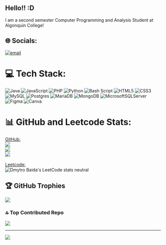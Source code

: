 ## Hello!! :D
I am a second semester Computer Programming and Analysis Student at Algonquin College! 

<!--
**Fiona1217/Fiona1217** is a ✨ _special_ ✨ repository because its `README.md` (this file) appears on your GitHub profile.

Here are some ideas to get you started:

- 🔭 I’m currently working on ...
- 🌱 I’m currently learning ...
- 👯 I’m looking to collaborate on ...
- 🤔 I’m looking for help with ...
- 💬 Ask me about ...
- 📫 How to reach me: ...
- 😄 Pronouns: ...
- ⚡ Fun fact: ...
-->

## 🌐 Socials:
[![email](https://img.shields.io/badge/Email-D14836?logo=gmail&logoColor=white)](mailto:fion0002@algonquinlive.com) 

# 💻 Tech Stack:
![Java](https://img.shields.io/badge/java-%23ED8B00.svg?style=for-the-badge&logo=openjdk&logoColor=white) ![JavaScript](https://img.shields.io/badge/javascript-%23323330.svg?style=for-the-badge&logo=javascript&logoColor=%23F7DF1E) ![PHP](https://img.shields.io/badge/php-%23777BB4.svg?style=for-the-badge&logo=php&logoColor=white) ![Python](https://img.shields.io/badge/python-3670A0?style=for-the-badge&logo=python&logoColor=ffdd54) ![Bash Script](https://img.shields.io/badge/bash_script-%23121011.svg?style=for-the-badge&logo=gnu-bash&logoColor=white) ![HTML5](https://img.shields.io/badge/html5-%23E34F26.svg?style=for-the-badge&logo=html5&logoColor=white) ![CSS3](https://img.shields.io/badge/css3-%231572B6.svg?style=for-the-badge&logo=css3&logoColor=white) ![MySQL](https://img.shields.io/badge/mysql-4479A1.svg?style=for-the-badge&logo=mysql&logoColor=white) ![Postgres](https://img.shields.io/badge/postgres-%23316192.svg?style=for-the-badge&logo=postgresql&logoColor=white) ![MariaDB](https://img.shields.io/badge/MariaDB-003545?style=for-the-badge&logo=mariadb&logoColor=white) ![MongoDB](https://img.shields.io/badge/MongoDB-%234ea94b.svg?style=for-the-badge&logo=mongodb&logoColor=white) ![MicrosoftSQLServer](https://img.shields.io/badge/Microsoft%20SQL%20Server-CC2927?style=for-the-badge&logo=microsoft%20sql%20server&logoColor=white) ![Figma](https://img.shields.io/badge/figma-%23F24E1E.svg?style=for-the-badge&logo=figma&logoColor=white) ![Canva](https://img.shields.io/badge/Canva-%2300C4CC.svg?style=for-the-badge&logo=Canva&logoColor=white)
# 📊 GitHub and Leetcode Stats:
<ins>GitHub:</ins><br/>
![](https://github-readme-stats.vercel.app/api?username=Fiona1217&theme=dark&hide_border=false&include_all_commits=false&count_private=false)<br/>
![](https://nirzak-streak-stats.vercel.app/?user=Fiona1217&theme=dark&hide_border=false)<br/>
![](https://github-readme-stats.vercel.app/api/top-langs/?username=Fiona1217&theme=dark&hide_border=false&include_all_commits=false&count_private=false&layout=compact)<br/><br/>
<ins>Leetcode:</ins><br/>
![Dmytro Baida's LeetCode stats neutral](https://leetcode-badge-sage.vercel.app/badge/dmytrobaida?theme=neutral)

## 🏆 GitHub Trophies
![](https://github-profile-trophy.vercel.app/?username=Fiona1217&theme=gruvbox&no-frame=true&no-bg=false&margin-w=4)

### 🔝 Top Contributed Repo
![](https://github-contributor-stats.vercel.app/api?username=Fiona1217&limit=5&theme=gruvbox&combine_all_yearly_contributions=true)

---
[![](https://visitcount.itsvg.in/api?id=Fiona1217&icon=0&color=0)](https://visitcount.itsvg.in)

<!-- Proudly created with GPRM ( https://gprm.itsvg.in ) -->
